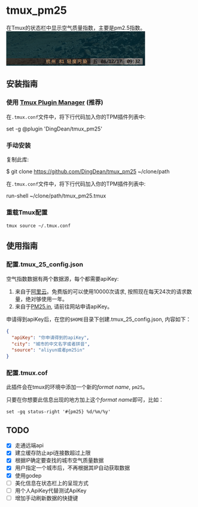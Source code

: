 # tmux_pm25
在Tmux的状态栏中显示空气质量指数，主要是pm2.5指数。    
![效果图](./tmux25.png)

## 安装指南

### 使用 [Tmux Plugin Manager](https://github.com/tmux-plugins/tpm) (推荐)

在`.tmux.conf`文件中，将下行代码加入你的TPM插件列表中:

set -g @plugin 'DingDean/tmux_pm25'
    
### 手动安装
    
复制此库:
    
$ git clone https://github.com/DingDean/tmux_pm25 ~/clone/path
        
在`.tmux.conf`文件中，将下行代码加入你的TPM插件列表中:
        
run-shell ~/clone/path/tmux_pm25.tmux

### 重载Tmux配置
``` bash
tmux source ~/.tmux.conf
```

## 使用指南

### 配置.tmux_25_config.json
空气指数数据有两个数据源，每个都需要apiKey:

1. 来自于[阿里云](https://market.aliyun.com/products/57126001/cmapi014302.html?spm=5176.730005.0.0.5OH11d#sku=yuncode830200000)。免费版的可以使用10000次请求, 按照现在每天24次的请求数量，绝对够使用一年。
2. 来自于[PM25.in](http://www.pm25.in), 请前往网站申请apiKey。

申请得到apiKey后，在您的`$HOME`目录下创建.tmux_25_config.json, 内容如下：
``` Json
{
  "apiKey": "你申请得到的apiKey",
  "city": "城市的中文名字或者拼音",
  "source": "aliyun或者pm25in"
}
```

### 配置.tmux.cof

此插件会在tmux的环境中添加一个新的*format name*, `pm25`。

只要在你想要此信息出现的地方加上这个*format name*即可，比如：
``` 
set -gq status-right '#{pm25} %d/%m/%y'
```

## TODO

- [X] 走通远端api
- [X] 建立缓存防止api连接数超过上限
- [X] 根据IP确定要查找的城市空气质量数据
- [X] 用户指定一个城市后，不再根据其IP自动获取数据
- [X] 使用godep
- [ ] 美化信息在状态栏上的呈现方式
- [ ] 用个人ApiKey代替测试ApiKey
- [ ] 增加手动刷新数据的快捷键
